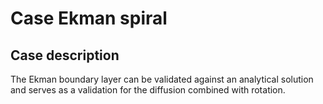 # Case Ekman spiral

## Case description
The Ekman boundary layer can be validated against an analytical solution and serves as a validation for the diffusion combined with rotation.
